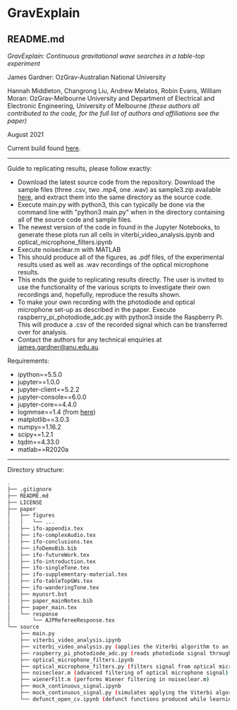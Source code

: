 # GravExplain
## README.md
*GravExplain: Continuous gravitational wave searches in a table-top experiment*

James Gardner: OzGrav-Australian National University

Hannah Middleton, Changrong Liu, Andrew Melatos, Robin Evans, William Moran: OzGrav-Melbourne University and Department of Electrical and Electronic Engineering, University of Melbourne
*(these authors all contributed to the code, for the full list of authors and affiliations see the paper)*

August 2021

Current build found [here](https://github.com/daccordeon/gravexplain).

---
Guide to replicating results, please follow exactly:

- Download the latest source code from the repository. Download the sample files (three .csv, two .mp4, one .wav) as sample3.zip available [here](https://github.com/daccordeon/gravexplain/releases/download/v1.3/sample3.zip), and extract them into the same directory as the source code.
- Execute main.py with python3, this can typically be done via the command line with "python3 main.py" when in the directory containing all of the source code and sample files.
- The newest version of the code in found in the Jupyter Notebooks, to generate these plots run all cells in viterbi_video_analysis.ipynb and optical_microphone_filters.ipynb
- Execute noiseclear.m with MATLAB
- This should produce all of the figures, as .pdf files, of the experimental results used as well as .wav recordings of the optical microphone results.
- This ends the guide to replicating results directly. The user is invited to use the functionality of the various scripts to investigate their own recordings and, hopefully, reproduce the results shown.
- To make your own recording with the photodiode and optical microphone set-up as described in the paper. Execute raspberry_pi_photodiode_adc.py with python3 inside the Raspberry Pi. This will produce a .csv of the recorded signal which can be transferred over for analysis.
- Contact the authors for any technical enquiries at <james.gardner@anu.edu.au>.

Requirements:
- ipython==5.5.0
- jupyter==1.0.0
- jupyter-client==5.2.2
- jupyter-console==6.0.0
- jupyter-core==4.4.0
- logmmse==1.4 (from [here](https://github.com/wilsonchingg/logmmse))
- matplotlib==3.0.3
- numpy==1.16.2
- scipy==1.2.1
- tqdm==4.33.0
- matlab==R2020a

---
Directory structure:
```bash
.
├── .gitignore
├── README.md
├── LICENSE
├── paper
│   ├── figures
│   │   └── ...
│   ├── ifo-appendix.tex
│   ├── ifo-complexAudio.tex
│   ├── ifo-conclusions.tex
│   ├── ifoDemoBib.bib
│   ├── ifo-futureWork.tex
│   ├── ifo-introduction.tex
│   ├── ifo-singleTone.tex
│   ├── ifo-supplementary-material.tex
│   ├── ifo-tableTopGWs.tex
│   ├── ifo-wanderingTone.tex
│   ├── myunsrt.bst
│   ├── paper_mainNotes.bib
│   ├── paper_main.tex
│   └── response
│       └── AJPRefereeResponse.tex
└── source
    ├── main.py
    ├── viterbi_video_analysis.ipynb
    ├── viterbi_video_analysis.py (applies the Viterbi algorithm to an .mp4 from the webcam)
    ├── raspberry_pi_photodiode_adc.py (reads photodiode signal through ADC by SPI pins, saves to .csv)
    ├── optical_microphone_filters.ipynb
    ├── optical_microphone_filters.py (filters signal from optical microphone produced by raspberry_pi_photodiode_adc.py, also applies the Viterbi algorithm)
    ├── noiseclear.m (advanced filtering of optical microphone signal)
    ├── wienerFilt.m (performs Wiener filtering in noiseclear.m)
    ├── mock_continuous_signal.ipynb
    ├── mock_continuous_signal.py (simulates applying the Viterbi algorithm to a noisy signal)
    └── defunct_open_cv.ipynb (defunct functions produced while learning the openCV library)
```
[//]: # (tree -I '*.pdf|*.png|*.svg|*.jpg')
